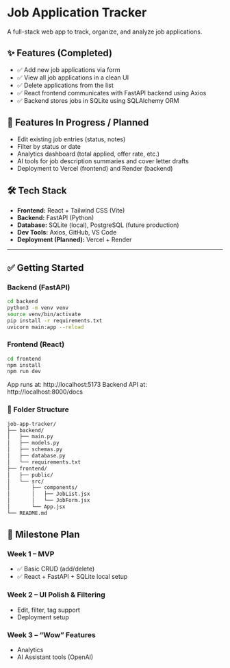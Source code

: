 # Job Application Tracker

A full-stack web app to track, organize, and analyze job applications.

## ✨ Features (Completed)
- ✅ Add new job applications via form
- ✅ View all job applications in a clean UI
- ✅ Delete applications from the list
- ✅ React frontend communicates with FastAPI backend using Axios
- ✅ Backend stores jobs in SQLite using SQLAlchemy ORM

## 🚧 Features In Progress / Planned
- Edit existing job entries (status, notes)
- Filter by status or date
- Analytics dashboard (total applied, offer rate, etc.)
- AI tools for job description summaries and cover letter drafts
- Deployment to Vercel (frontend) and Render (backend)

## 🛠 Tech Stack
- **Frontend:** React + Tailwind CSS (Vite)
- **Backend:** FastAPI (Python)
- **Database:** SQLite (local), PostgreSQL (future production)
- **Dev Tools:** Axios, GitHub, VS Code
- **Deployment (Planned):** Vercel + Render

---

## ✅ Getting Started

### Backend (FastAPI)

```bash
cd backend
python3 -m venv venv
source venv/bin/activate
pip install -r requirements.txt
uvicorn main:app --reload
```

### Frontend (React)
```bash
cd frontend
npm install
npm run dev
```
App runs at: http://localhost:5173
Backend API at: http://localhost:8000/docs

### 📁 Folder Structure
```bash
job-app-tracker/
├── backend/
│   ├── main.py
│   ├── models.py
│   ├── schemas.py
│   ├── database.py
│   └── requirements.txt
├── frontend/
│   ├── public/
│   └── src/
│       ├── components/
│       │   ├── JobList.jsx
│       │   └── JobForm.jsx
│       └── App.jsx
└── README.md
```

## 📅 Milestone Plan

### Week 1 – MVP
- ✅ Basic CRUD (add/delete)
- ✅ React + FastAPI + SQLite local setup

### Week 2 – UI Polish & Filtering
- Edit, filter, tag support
- Deployment setup

### Week 3 – “Wow” Features
- Analytics
- AI Assistant tools (OpenAI)